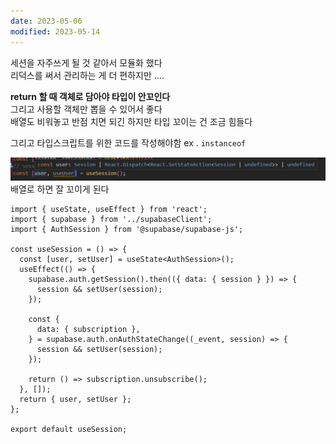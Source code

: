 ```yaml
---
date: 2023-05-06
modified: 2023-05-14
---
```


세션을 자주쓰게 될 것 같아서 모듈화 했다  
리덕스를 써서 관리하는 게 더 편하지만 ....

**return 할 때 객체로 담아야 타입이 안꼬인다**  
그리고 사용할 객체만 뽑을 수 있어서 좋다  
배열도 비워놓고 반점 치면 되긴 하지만 타입 꼬이는 건 조금 힘들다

그리고 타입스크립트를 위한 코드를 작성해야함 ex . `instanceof`

![](file/session-Modularization.png)  
배열로 하면 잘 꼬이게 된다

```tsx
import { useState, useEffect } from 'react';
import { supabase } from '../supabaseClient';
import { AuthSession } from '@supabase/supabase-js';

const useSession = () => {
  const [user, setUser] = useState<AuthSession>();
  useEffect(() => {
    supabase.auth.getSession().then(({ data: { session } }) => {
      session && setUser(session);
    });

    const {
      data: { subscription },
    } = supabase.auth.onAuthStateChange((_event, session) => {
      session && setUser(session);
    });

    return () => subscription.unsubscribe();
  }, []);
  return { user, setUser };
};

export default useSession;
```
